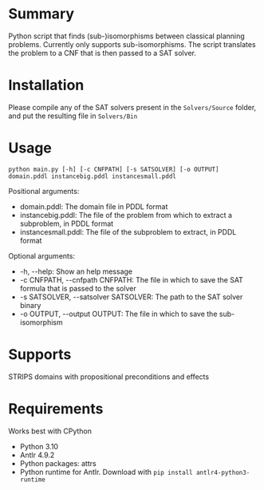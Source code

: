 # Summary
Python script that finds (sub-)isomorphisms between classical planning problems. Currently only supports sub-isomorphisms.
The script translates the problem to a CNF that is then passed to a SAT solver.

# Installation
Please compile any of the SAT solvers present in the `Solvers/Source` folder, and put the resulting file in `Solvers/Bin`

# Usage
`python main.py [-h] [-c CNFPATH] [-s SATSOLVER] [-o OUTPUT]
               domain.pddl instancebig.pddl instancesmall.pddl`

Positional arguments:
- domain.pddl: The domain file in PDDL format
- instancebig.pddl: The file of the problem from which to extract a subproblem, in PDDL format
- instancesmall.pddl: The file of the subproblem to extract, in PDDL format

Optional arguments:
- -h, --help: Show an help message
- -c CNFPATH, --cnfpath CNFPATH: The file in which to save the SAT formula that is passed to the solver
- -s SATSOLVER, --satsolver SATSOLVER: The path to the SAT solver binary
- -o OUTPUT, --output OUTPUT: The file in which to save the sub-isomorphism

# Supports
STRIPS domains with propositional preconditions and effects

# Requirements
Works best with CPython

- Python 3.10
- Antlr 4.9.2
- Python packages: attrs
- Python runtime for Antlr. Download with `pip install antlr4-python3-runtime`
